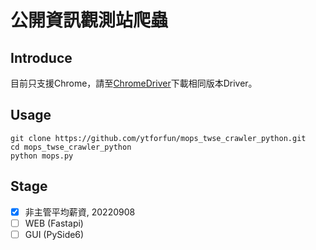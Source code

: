# 公開資訊觀測站爬蟲

## Introduce
目前只支援Chrome，請至[ChromeDriver](https://chromedriver.chromium.org/downloads)下載相同版本Driver。

## Usage
```commandline
git clone https://github.com/ytforfun/mops_twse_crawler_python.git
cd mops_twse_crawler_python
python mops.py
```

## Stage
- [x] 非主管平均薪資, 20220908
- [ ] WEB (Fastapi)
- [ ] GUI (PySide6)